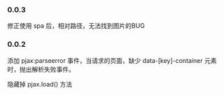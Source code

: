 ### 0.0.3
  修正使用 spa 后，相对路径，无法找到图片的BUG

### 0.0.2

添加 pjax:parseerror 事件，当请求的页面，缺少 data-[key]-container 元素时，抛出解析失败事件。

隐藏掉 pjax.load() 方法
